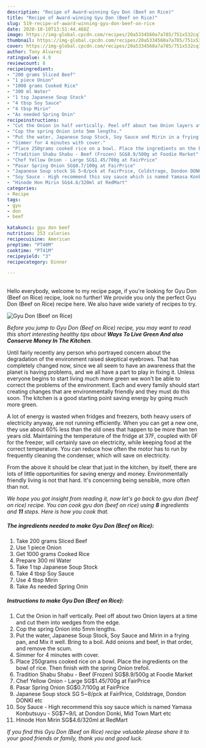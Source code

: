 ```yaml
---
description: "Recipe of Award-winning Gyu Don (Beef on Rice)"
title: "Recipe of Award-winning Gyu Don (Beef on Rice)"
slug: 519-recipe-of-award-winning-gyu-don-beef-on-rice
date: 2020-10-10T13:51:44.468Z
image: https://img-global.cpcdn.com/recipes/20a5334560a7a785/751x532cq70/gyu-don-beef-on-rice-recipe-main-photo.jpg
thumbnail: https://img-global.cpcdn.com/recipes/20a5334560a7a785/751x532cq70/gyu-don-beef-on-rice-recipe-main-photo.jpg
cover: https://img-global.cpcdn.com/recipes/20a5334560a7a785/751x532cq70/gyu-don-beef-on-rice-recipe-main-photo.jpg
author: Tony Alvarez
ratingvalue: 4.9
reviewcount: 8
recipeingredient:
- "200 grams Sliced Beef"
- "1 piece Onion"
- "1000 grams Cooked Rice"
- "300 ml Water"
- "1 tsp Japanese Soup Stock"
- "4 tbsp Soy Sauce"
- "4 tbsp Mirin"
- "As needed Spring Onin"
recipeinstructions:
- "Cut the Onion in half vertically. Peel off about two Onion layers at a time and cut them into wedges from the edge."
- "Cop the spring Onion into 5mm lengths."
- "Put the water, Japanese Soup Stock, Soy Sauce and Mirin in a frying pan, and Mix it well. Bring to a boil. Add onions and beef, in that order, and remove the scum."
- "Simmer for 4 minutes with cover."
- "Place 250grams cooked rice on a bowl. Place the ingredients on the bowl of rice. Then finish with the spring Onion trefoil."
- "Tradition Shabu Shabu - Beef (Frozen) SG$8.9/500g at Foodie Market"
- "Chef Yellow Onion - Large SG$1.45/700g at FairPrice"
- "Pasar Spring Onion SG$0.7/100g at FairPrice"
- "Japanese Soup stock SG 5~8/pck at FairPrice, Coldstrage, Dondon DONKI etc"
- "Soy Sauce - High recommend this soy sauce which is named Yamasa Konbutsuyu - SG$7~9/L at Dondon Donki, Mid Town Mart etc"
- "Hinode Hon Mirin SG$4.6/320ml at RedMart"
categories:
- Recipe
tags:
- gyu
- don
- beef

katakunci: gyu don beef 
nutrition: 253 calories
recipecuisine: American
preptime: "PT40M"
cooktime: "PT41M"
recipeyield: "3"
recipecategory: Dinner

---
```

<br>
Hello everybody, welcome to my recipe page, if you're looking for Gyu Don (Beef on Rice) recipe, look no further! We provide you only the perfect Gyu Don (Beef on Rice) recipe here. We also have wide variety of recipes to try.
<br>


![Gyu Don (Beef on Rice)](https://img-global.cpcdn.com/recipes/20a5334560a7a785/751x532cq70/gyu-don-beef-on-rice-recipe-main-photo.jpg)

<i>Before you jump to Gyu Don (Beef on Rice) recipe, you may want to read this short interesting healthy tips about 
<strong>Ways To Live Green And also Conserve Money In The Kitchen</strong>.</i>
</br>

Until fairly recently any person who portrayed concern about the degradation of the environment raised skeptical eyebrows. That has completely changed now, since we all seem to have an awareness that the planet is having problems, and we all have a part to play in fixing it. Unless everyone begins to start living much more green we won't be able to correct the problems of the environment. Each and every family should start creating changes that are environmentally friendly and they must do this soon. The kitchen is a good starting point saving energy by going much more green.

A lot of energy is wasted when fridges and freezers, both heavy users of electricity anyway, are not running efficiently. When you can get a new one, they use about 60% less than the old ones that happen to be more than ten years old. Maintaining the temperature of the fridge at 37F, coupled with 0F for the freezer, will certainly save on electricity, while keeping food at the correct temperature. You can reduce how often the motor has to run by frequently cleaning the condenser, which will save on electricity.

From the above it should be clear that just in the kitchen, by itself, there are lots of little opportunities for saving energy and money. Environmentally friendly living is not that hard. It's concerning being sensible, more often than not.


<i>We hope you got insight from reading it, now let's go back to gyu don (beef on rice) recipe. You can cook gyu don (beef on rice) using <strong>8</strong> ingredients and <strong>11</strong> steps. Here is how you cook that.
</i>

##### The ingredients needed to make Gyu Don (Beef on Rice):

1. Take 200 grams Sliced Beef
1. Use 1 piece Onion
1. Get 1000 grams Cooked Rice
1. Prepare 300 ml Water
1. Take 1 tsp Japanese Soup Stock
1. Take 4 tbsp Soy Sauce
1. Use 4 tbsp Mirin
1. Take As needed Spring Onin


##### Instructions to make Gyu Don (Beef on Rice):

1. Cut the Onion in half vertically. Peel off about two Onion layers at a time and cut them into wedges from the edge.
1. Cop the spring Onion into 5mm lengths.
1. Put the water, Japanese Soup Stock, Soy Sauce and Mirin in a frying pan, and Mix it well. Bring to a boil. Add onions and beef, in that order, and remove the scum.
1. Simmer for 4 minutes with cover.
1. Place 250grams cooked rice on a bowl. Place the ingredients on the bowl of rice. Then finish with the spring Onion trefoil.
1. Tradition Shabu Shabu - Beef (Frozen) SG$8.9/500g at Foodie Market
1. Chef Yellow Onion - Large SG$1.45/700g at FairPrice
1. Pasar Spring Onion SG$0.7/100g at FairPrice
1. Japanese Soup stock SG 5~8/pck at FairPrice, Coldstrage, Dondon DONKI etc
1. Soy Sauce - High recommend this soy sauce which is named Yamasa Konbutsuyu - SG$7~9/L at Dondon Donki, Mid Town Mart etc
1. Hinode Hon Mirin SG$4.6/320ml at RedMart


<i>If you find this Gyu Don (Beef on Rice) recipe valuable please share it to your good friends or family, thank you and good luck.</i>
